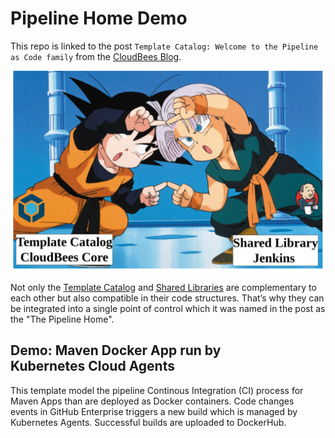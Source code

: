 # Pipeline Home Demo

This repo is linked to the post `Template Catalog: Welcome to the Pipeline as Code family` from the [CloudBees Blog](https://www.cloudbees.com/blog).

![](resources/img/fusion.png)

Not only the [Template Catalog](https://docs.cloudbees.com/docs/admin-resources/latest/pipeline-templates-user-guide/setting-up-a-pipeline-template-catalog) and [Shared Libraries](https://jenkins.io/doc/book/pipeline/shared-libraries/) are complementary to each other but also compatible in their code structures. That’s why they can be integrated into a single point of control which it was named in the post as the "The Pipeline Home".

## Demo: Maven Docker App run by Kubernetes Cloud Agents

This template model the pipeline Continous Integration (CI) process for Maven Apps than are deployed as Docker containers. Code changes events in GitHub Enterprise triggers a new build which is managed by Kubernetes Agents. Successful builds are uploaded to DockerHub.